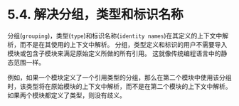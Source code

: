 # 5.4. 解决分组，类型和标识名称

分组(`grouping`)，类型(`type`)和标识名称(`identity names`)在其定义的上下文中解析，而不是在其使用的上下文中解析。 分组，类型定义和标识的用户不需要导入模块或包含子模块来满足原始定义所做的所有引用。 这就像传统编程语言中的静态范围一样。

例如，如果一个模块定义了一个引用类型的分组，那么在第二个模块中使用该分组时，该类型将在原始模块的上下文中解析，而不是在第二个模块的上下文中解析。 如果两个模块都定义了类型，则没有歧义。
